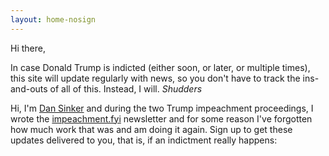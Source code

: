 ```yaml
---
layout: home-nosign
---
```

<!--<p class="alert"><b>Please note: While we await the transfer of articles of impeachment from the House to the Senate, and the resumption of daily impeachment news, this site will update infrequently.</b></p>-->
<!-- commenting out the actual data-driven bit for now 
<p class="intro"><b>Previously:</b> {{ site.data.news.news[0].yesterday }}</p>
<h2 class="today"><time class="timeago" datetime="{{ site.data.news.news[0].date }}">{{ site.data.news.news[0].date }}</time>, {{ site.data.news.news[0].date | date: "%A, %B %e, %Y" }}</h2>
<ul class="today">
{% for today in site.data.news.news[0].todays %}
 <li>{{ today.item }} <span class="small">{% if today.source != null %}(Source: <a href="{{ today.url }}">{{ today.source }}</a>){% endif %}</span></li>
{% endfor %}
  </ul>

<p class="outtro"><b>What's coming next:</b> {{ site.data.news.news[0].tomorrow }}</p>
-->


<!-- pre-indictment state DO NOT FORGET TO ADJUST THE FOOTER AND THE LAYOUT ONCE THINGS GO LIVE LIVE -->

Hi there,

In case Donald Trump is indicted (either soon, or later, or multiple times), this site will update regularly with news, so you don't have to track the ins-and-outs of all of this. Instead, I will. _Shudders_

Hi, I'm <a href="https://dansinker.com">Dan Sinker</a> and during the two Trump impeachment proceedings, I wrote the <a href="https://impeachment.fyi">impeachment.fyi</a> newsletter and for some reason I've forgotten how much work that was and am doing it again. Sign up to get these updates delivered to you, that is, if an indictment really happens:
